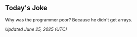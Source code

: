 ## Today's Joke
Why was the programmer poor? Because he didn't get arrays.

*Updated June 25, 2025 (UTC)*
